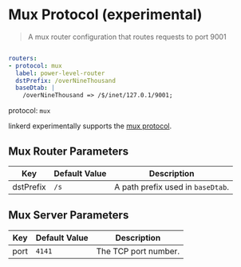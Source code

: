 # Mux Protocol (experimental)

>A mux router configuration that routes requests to port 9001

```yaml

routers:
- protocol: mux
  label: power-level-router
  dstPrefix: /overNineThousand
  baseDtab: |
    /overNineThousand => /$/inet/127.0.1/9001;
```

protocol: `mux`

linkerd experimentally supports the [mux
protocol](http://twitter.github.io/finagle/guide/Protocols.html#mux).

## Mux Router Parameters

Key | Default Value | Description
--- | ------------- | -----------
dstPrefix | `/s` | A path prefix used in `baseDtab`.

## Mux Server Parameters

Key | Default Value | Description
--- | ------------- | -----------
port | `4141` | The TCP port number.



